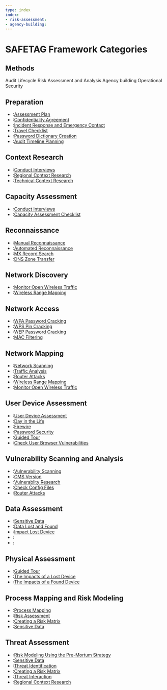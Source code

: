 ```yaml
---
type: index
index:
- risk-assessment:
- agency-building:
---
```


# SAFETAG Framework Categories

## Methods

Audit Lifecycle
Risk Assessment and Analysis
Agency building
Operational Security

## Preparation

  * :[Assessment Plan](activities/assessment-plan)
  * :[Confidentiality Agreement](activities/confidentiality-agreement)
  * :[Incident Response and Emergency Contact](activities/incident-preparation)
  * :[Travel Checklist](activities/travel-checklist)
  * :[Password Dictionary Creation](activities/password-dictionary-creation)
  * :[Audit Timeline Planning](activities/audit-timeline-planning)

## Context Research

  * :[Conduct Interviews](activities/interviews)
  * :[Regional Context Research](activities/regional-context-research)
  * :[Technical Context Research](activities/technical-context-research)

## Capacity Assessment

  * :[Conduct Interviews](activities/interviews)
  * :[Capacity Assessment Checklist](activities/capacity-assessment-cheatsheet)

## Reconnaissance

  * :[Manual Reconnaissance](activities/manual-recon)
  * :[Automated Reconnaissance](activities/automated-recon)
  * :[MX Record Search](activities/mx-record-search)
  * :[DNS Zone Transfer](activities/dns-zone-transfer)

## Network Discovery

  * :[Monitor Open Wireless Traffic](activities/monitor-open-wireless-traffic)
  * :[Wireless Range Mapping](activities/wireless-range-mapping)

## Network Access

  * :[WPA Password Cracking](activities/wpa-password-cracking)
  * :[WPS Pin Cracking](activities/wps-pin-cracking)
  * :[WEP Password Cracking](activities/wep-password-cracking)
  * :[MAC Filtering](activities/mac-filtering)

## Network Mapping

  * :[Network Scanning](activities/network-scanning)
  * :[Traffic Analysis](activities/traffic-analysis)
  * :[Router Attacks](activities/router-attacks)
  * :[Wireless Range Mapping](activities/wireless-range-mapping)
  * :[Monitor Open Wireless Traffic](activities/monitor-open-wireless-traffic)


## User Device Assessment

  * :[User Device Assessment](activities/device-checklist)
  * :[Day in the Life](activities/day-in-the-life)
  * :[Firewire](activities/firewire)
  * :[Password Security](activities/password-security)
  * :[Guided Tour](activities/guided-tour)
  * :[Check User Browser Vulnerabilities](activities/check-user-browser-vulns)

## Vulnerability Scanning and Analysis

  * :[Vulnerability Scanning](activities/vulnerability-scanning)
  * :[CMS Version](activities/cms-version)
  * :[Vulnerablity Research](activities/vulnerability-research)
  * :[Check Config Files](activities/check-config-files)
  * :[Router Attacks](activities/router-attacks)

## Data Assessment

  * :[Sensitive Data](activities/sensitive-data)
  * :[Data Lost and Found](activities/data-lost-and-found)
  * :[Impact Lost Device](activities/impact-lost-device)
  * :[](activities/impact-found-device)
  * :[](activities/private-data)

## Physical Assessment

  * :[Guided Tour](activities/guided-tour)
  * :[The Impacts of a Lost Device](activities/impact-lost-device)
  * :[The Impacts of a Found Device](activities/impact-found-device)

## Process Mapping and Risk Modeling

  * :[Process Mapping](activities/process-mapping-activity)
  * :[Risk Assessment](activities/pre-mortum-risk-assessment-activity)
  * :[Creating a Risk Matrix](activities/risk-matrix)
  * :[Sensitive Data](activities/sensitive-data)

## Threat Assessment

  * :[Risk Modeling Using the Pre-Mortum Strategy](activities/pre-mortum-risk-assessment-activity)
  * :[Sensitive Data](activities/sensitive-data)
  * :[Threat Identification](activities/threat-identification)
  * :[Creating a Risk Matrix](activities/risk-matrix)
  * :[Threat Interaction](activities/threat-interaction)
  * :[Regional Context Research](activities/regional-context-research)
